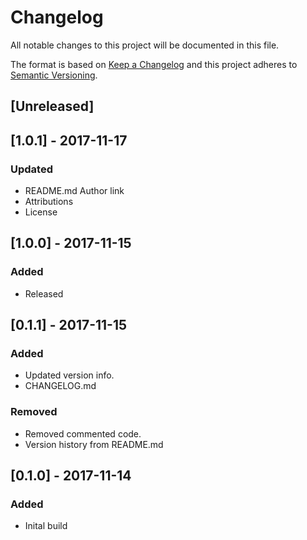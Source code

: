 # Changelog
All notable changes to this project will be documented in this file.

The format is based on [Keep a Changelog](http://keepachangelog.com/en/1.0.0/)
and this project adheres to [Semantic Versioning](http://semver.org/spec/v2.0.0.html).

## [Unreleased]

## [1.0.1] - 2017-11-17
### Updated
- README.md Author link
- Attributions
- License

## [1.0.0] - 2017-11-15
### Added
- Released

## [0.1.1] - 2017-11-15
### Added
- Updated version info.
- CHANGELOG.md

### Removed
- Removed commented code.
- Version history from README.md

## [0.1.0] - 2017-11-14
### Added
- Inital build
